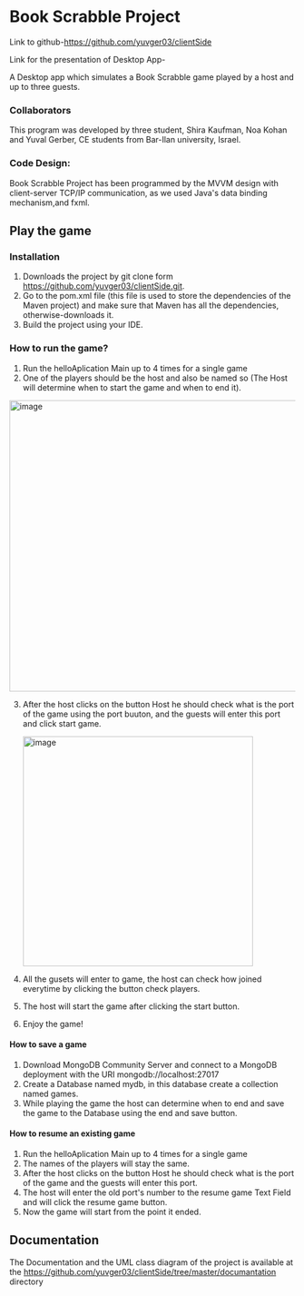 # Book Scrabble Project 
Link to github-https://github.com/yuvger03/clientSide

Link for the presentation of Desktop App-

A Desktop app which simulates a Book Scrabble game played by a host and up to three guests.

### Collaborators
This program was developed by three student, Shira Kaufman, Noa Kohan and Yuval Gerber, CE students from Bar-Ilan university, Israel.

### Code Design:
Book Scrabble Project has been programmed by the MVVM design with client-server TCP/IP communication, as we used Java's data binding mechanism,and fxml.


## Play the game

### Installation
1. Downloads the project by git clone form https://github.com/yuvger03/clientSide.git.
2. Go to the pom.xml file (this file is used to store the dependencies of the Maven project) and make sure that Maven has all the dependencies, otherwise-downloads it.
3. Build the project using your IDE.

### How to run the game?
1. Run the helloAplication Main up to 4 times for a single game
2. One of the players should be the host and also be named so (The Host will determine when to start the game and when to end it).
  
<img width="513" alt="image" src="https://github.com/yuvger03/clientSide/assets/56202649/7ea44fca-429e-4424-bfc7-741a55cee71e">

3. After the host clicks on the button Host he should check what is the port of the game using the port buuton,
   and the guests will enter this port and click start game.
   
   <img width="405" alt="image" src="https://github.com/yuvger03/clientSide/assets/56202649/e957802e-2352-4b30-bcbf-3e7f0559ca02">

4.  All the gusets will enter to game, the host can check how joined everytime by clicking the button check players.
5.  The host will start the game after clicking the start button.
6.  Enjoy the game!


#### How to save a game
1. Download MongoDB Community Server and connect to a MongoDB deployment with the URI mongodb://localhost:27017
2. Create a Database named mydb, in this database create a collection named games.
3. While playing the game the host can determine when to end and save the game to the Database using the end and save button.



#### How to resume an existing game
1. Run the helloAplication Main up to 4 times for a single game
2. The names of the players will stay the same.
3. After the host clicks on the button Host he should check what is the port of the game
   and the guests will enter this port.
4. The host will enter the old port's number to the resume game Text Field and will click the resume game button.
5. Now the game will start from the point it ended.

## Documentation

The Documentation and the UML class diagram of the project is available at the https://github.com/yuvger03/clientSide/tree/master/documantation directory
